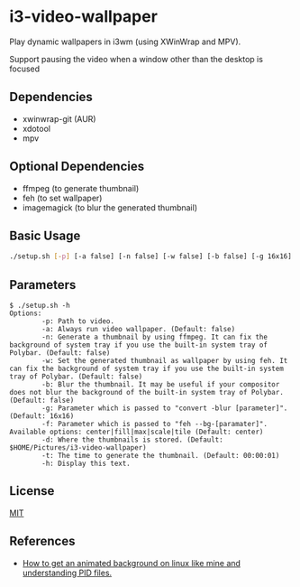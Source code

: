 # i3-video-wallpaper
Play dynamic wallpapers in i3wm (using XWinWrap and MPV).

Support pausing the video when a window other than the desktop is focused

## Dependencies
- xwinwrap-git (AUR)
- xdotool
- mpv

## Optional Dependencies
- ffmpeg (to generate thumbnail)
- feh (to set wallpaper)
- imagemagick (to blur the generated thumbnail)

## Basic Usage
```bash
./setup.sh [-p] [-a false] [-n false] [-w false] [-b false] [-g 16x16] [-f center] [-d $HOME/Pictures/i3-video-wallpaper] [-t 00:00:01] [-h]
```
## Parameters
```
$ ./setup.sh -h
Options:
        -p: Path to video.
        -a: Always run video wallpaper. (Default: false)
        -n: Generate a thumbnail by using ffmpeg. It can fix the background of system tray if you use the built-in system tray of Polybar. (Default: false)
        -w: Set the generated thumbnail as wallpaper by using feh. It can fix the background of system tray if you use the built-in system tray of Polybar. (Default: false)
        -b: Blur the thumbnail. It may be useful if your compositor does not blur the background of the built-in system tray of Polybar. (Default: false)
        -g: Parameter which is passed to "convert -blur [parameter]". (Default: 16x16)
        -f: Parameter which is passed to "feh --bg-[paramater]". Available options: center|fill|max|scale|tile (Default: center)
        -d: Where the thumbnails is stored. (Default: $HOME/Pictures/i3-video-wallpaper)
        -t: The time to generate the thumbnail. (Default: 00:00:01) 
        -h: Display this text.
```

## License
[MIT](https://mit-license.org)

## References
- [How to get an animated background on linux like mine and understanding PID files.](https://www.youtube.com/watch?v=b8rh9m3wOjk&list=PLRtT6Oib2tb2HrWb3gfUWdE4S21802mVF&index=1&t=901s)
